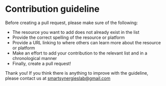 # Contribution guideline

Before creating a pull request, please make sure of the following:
- The resource you want to add does not already exist in the list
- Provide the correct spelling of the resource or platform
- Provide a URL linking to where others can learn more about the resource or platform
- Make an effort to add your contribution to the relevant list and in a chronological manner
- Finally, create a pull request!


Thank you! If you think there is anything to improve with the guideline, please contact us at smartsynergieslab@gmail.com
